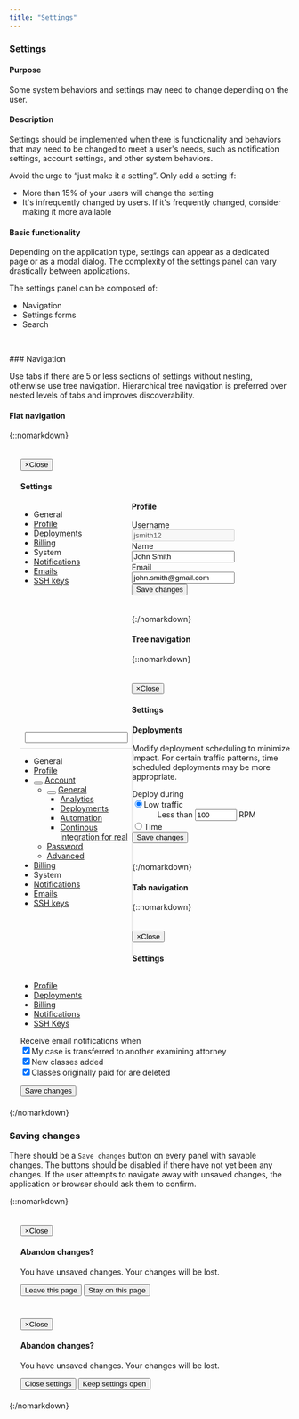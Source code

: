 ```yaml
---
title: "Settings"
---
```


<div class="pl-pattern">

<h3>Settings</h3>

#### Purpose

Some system behaviors and settings may need to change depending on the user.

#### Description

Settings should be implemented when there is functionality and behaviors that may need to be changed to meet a user's needs, such as notification settings, account settings, and other system behaviors. 

Avoid the urge to “just make it a setting”. Only add a setting if:

- More than 15% of your users will change the setting
- It's infrequently changed by users. If it's frequently changed, consider making it more available

#### Basic functionality

Depending on the application type, settings can appear as a dedicated page or as a modal dialog. The complexity of the settings panel can vary drastically between applications.

The settings panel can be composed of:

- Navigation
- Settings forms
- Search

&nbsp;

</div>

<div class="pl-pattern">
### Navigation

Use tabs if there are 5 or less sections of settings without nesting, otherwise use tree navigation. Hierarchical tree navigation is preferred over nested levels of tabs and improves discoverability.

#### Flat navigation

{::nomarkdown}
<div class="pl-preview">
<div class="modal fade in" style="display: block; position: relative; z-index: inherit;">
  <div class="modal-dialog" style="width: 750px; max-width: 100%; padding: 20px;">
    <div class="modal-content">
      <div class="modal-header">
        <button type="button" class="close" data-dismiss="modal"><span aria-hidden="true">&times;</span><span class="sr-only">Close</span></button>
        <h4 class="modal-title">Settings</h4>
      </div>
      <div class="keyline-right" style="width: 200px; min-height: 400px; float: left;">
        <ul class="nav nav-stacked nav-tree" role="tab-list">
            <li role="presentation" class="category">General</li>
            <li class="active" role="presentation"><a role="tab" href="#">Profile</a></li>
            <li role="presentation"><a role="tab" href="#">Deployments</a></li>
            <li role="presentation"><a role="tab" href="#">Billing</a></li>
            <li role="presentation" class="category">System</li>
            <li role="presentation"><a role="tab" href="#">Notifications</a></li>
            <li role="presentation"><a role="tab" href="#">Emails</a></li>
            <li role="presentation"><a role="tab" href="#">SSH keys</a></li>
        </ul>
      </div>
      <div style="margin-left: 200px; max-height: 400px; overflow: auto;">
        <div style="opacity: 1; display: inline-block; width: 100%;">
          <div class="modal-body">
            <a class="pull-right"></a><h4 style="margin-top: 0px; margin-bottom: 16px;">Profile</h4> 
            <form class="" role="form">
                <div class="form-group">
                    <label class="control-label">Username</label>
                    <div class="">
                      <input disabled type="text" class="form-control" style="display: inline-block; max-width: 250px;" value="jsmith12">
                    </div>
                </div>
                <div class="form-group">
                    <label class="control-label">Name</label>
                    <div class="">
                      <input type="text" class="form-control" style="max-width: 250px;" value="John Smith">
                    </div>
                </div>
                <div class="form-group">
                    <label class="control-label">Email</label>
                    <div class="">
                      <input type="text" class="form-control" style="max-width: 250px;" value="john.smith@gmail.com">
                    </div>
                </div>
                <button class="btn btn-primary">Save changes</button>
            </form>
          </div>
        </div>
      </div>
    </div>
  </div>
</div>
</div>
{:/nomarkdown}

#### Tree navigation

{::nomarkdown}
<div class="pl-preview">
<div class="modal fade in" style="display: block; position: relative; z-index: inherit;">
  <div class="modal-dialog" style="width: 750px; max-width: 100%; padding: 20px;">
    <div class="modal-content">
      <div class="modal-header">
        <button type="button" class="close" data-dismiss="modal"><span aria-hidden="true">&times;</span><span class="sr-only">Close</span></button>
        <h4 class="modal-title">Settings</h4>
      </div>
      <div style="width: 200px; min-height: 400px; border-right: 1px solid #ddd; float: left; padding-bottom: 14px;">
        <div style="padding: 8px 8px 8px 8px; border-bottom: 1px solid #ddd;" >
            <div class="input-icon icon icon-search" style="margin-top: 4px;"></div>
            <input type="text" class="form-control input-search input-sm" placeholder="">
        </div>
        <ul class="nav nav-stacked nav-tree" role="tab-list">
            <li role="presentation" class="category">General</li>
            <li role="presentation"><a role="tab" href="#">Profile</a></li>
            <li role="presentation"><button class="expander expanded"></button> <a role="tab" href="#">Account</a>
                <ul class="nav nav-stacked nav-tree">
                    <li role="presentation"><button class="expander expanded"></button> <a role="tab" href="#">General</a>
                        <ul class="nav nav-stacked nav-tree">
                            <li role="presentation"><a role="tab" href="#">Analytics</a></li>
                            <li role="presentation" class="active"><a role="tab" href="#" >Deployments</a></li>
                            <li role="presentation"><a role="tab" href="#">Automation</a></li>
                            <li role="presentation"><a role="tab" href="#">Continous integration for real</a></li>
                        </ul>
                    </li>
                    <li role="presentation"><a role="tab" href="#">Password</a></li>
                    <li role="presentation"><a role="tab" href="#">Advanced</a>
                    </li>
                </ul>
            </li>
            <li role="presentation"><a role="tab" href="#">Billing</a></li>
            <li role="presentation" class="category">System</li>
            <li role="presentation"><a role="tab" href="#">Notifications</a></li>
            <li role="presentation"><a role="tab" href="#">Emails</a></li>
            <li role="presentation"><a role="tab" href="#">SSH keys</a></li>
        </ul>
      </div>
      <div style="margin-left: 200px; max-height: 400px; overflow: auto;">
        <div style="opacity: 1; display: inline-block; width: 100%;">
          <div class="modal-body">
            <h4 style="margin-top: 0px; margin-bottom: 16px;">Deployments</h4>
            <p>Modify deployment scheduling to minimize impact. For certain traffic patterns, time scheduled deployments may be more appropriate.</p>
            <form class="" role="form">
                <div class="form-group">
                    <label class="control-label">Deploy during</label>
                    <div class="">
                      <div class="radio">
                        <label><input type="radio" name="optionsRadios" id="optionsRadios1" value="option1" checked>Low traffic</label>
                      </div>
                      <div style="padding-left: 45px;">
                        <span>Less than <input type="text" class="form-control" style="display: inline-block; max-width: 75px" value="100"> RPM</span>
                      </div>
                      <div class="radio">
                        <label><input type="radio" name="optionsRadios" id="optionsRadios2" value="option2">Time</label>
                      </div>
                    </div>
                </div>
                <button class="btn btn-primary">Save changes</button>
            </form>
          </div>
        </div>
      </div>
    </div>
  </div>
</div>
</div>
{:/nomarkdown}

#### Tab navigation

{::nomarkdown}
<div class="pl-preview">
<div class="modal fade in" style="display: block; position: relative; z-index: inherit;">
  <div class="modal-dialog" style="width: 600px; max-width: 100%; padding: 20px;">
    <div class="modal-content">
      <div class="modal-header">
        <button type="button" class="close" data-dismiss="modal"><span aria-hidden="true">&times;</span><span class="sr-only">Close</span></button>
        <h4 class="modal-title">Settings</h4>
      </div>
      <div style="max-height: 400px; overflow: auto;">
        <div style="opacity: 1; display: inline-block; width: 100%;">
            <ul class="nav nav-tabs nav-tabs-light" role="tablist">
              <li><a href="#" role="tab" data-toggle="tab">Profile</a></li>
              <li><a href="#" role="tab" data-toggle="tab">Deployments</a></li>
              <li><a href="#" role="tab" data-toggle="tab">Billing</a></li>
              <li class="active"><a href="#" role="tab" data-toggle="tab">Notifications</a></li>
              <li><a href="#" role="tab" data-toggle="tab">SSH Keys</a></li>
            </ul>
            <div class="modal-body" >
                <form class="" role="form">
                    <div class="form-group">
                      <label>Receive email notifications when</label>
                      <div class="checkbox">
                        <label><input type="checkbox" id="optionsRadios1" value="option1" checked>My case is transferred to another examining attorney</label>
                      </div>
                      <div class="checkbox">
                        <label><input type="checkbox" id="optionsRadios2" value="option2" checked>New classes added</label>
                      </div>
                      <div class="checkbox">
                        <label><input type="checkbox" id="optionsRadios3" value="option3" checked>Classes originally paid for are deleted</label>
                      </div>
                    </div>
                </form>
                <button class="btn btn-primary">Save changes</button>
            </div>
        </div>
      </div>
    </div>
  </div>
</div>
</div>
{:/nomarkdown}
</div>


<div class="pl-pattern">

### Saving changes

There should be a `Save changes` button on every panel with savable changes. The buttons should be disabled if there have not yet been any changes. If the user attempts to navigate away with unsaved changes, the application or browser should ask them to confirm. 


{::nomarkdown}
<div class="pl-preview">
<div class="modal fade in" style="display: block; position: relative; z-index: inherit;">
  <div class="modal-dialog" style="width: 400px; max-width: 100%; padding: 20px;">
    <div class="modal-content">
      <div class="modal-body">
        <button type="button" class="close" data-dismiss="modal"><span aria-hidden="true">&times;</span><span class="sr-only">Close</span></button>
        <h4>Abandon changes?</h4>
        <p>You have unsaved changes. Your changes will be lost.</p>
      </div>
      <div class="modal-footer">
        <button type="button" class="btn btn-default">Leave this page</button>
        <button type="button" class="btn btn-primary" data-dismiss="modal">Stay on this page</button>
      </div>
    </div>
  </div>
</div>
<div class="modal fade in" style="display: block; position: relative; z-index: inherit;">
  <div class="modal-dialog" style="width: 400px; max-width: 100%; padding: 20px;">
    <div class="modal-content">
      <div class="modal-body">
        <button type="button" class="close" data-dismiss="modal"><span aria-hidden="true">&times;</span><span class="sr-only">Close</span></button>
        <h4>Abandon changes?</h4>
        <p>You have unsaved changes. Your changes will be lost.</p>
      </div>
      <div class="modal-footer">
        <button type="button" class="btn btn-default">Close settings</button>
        <button type="button" class="btn btn-primary" data-dismiss="modal">Keep settings open</button>
      </div>
    </div>
  </div>
</div>
</div>
{:/nomarkdown}
</div>
